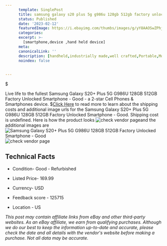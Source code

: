 ```yaml
---
      template: SinglePost
      title: samsung galaxy s20 plus 5g g986u 128gb 512gb factory unlocked smartphone good
      status: Published
      date: '2023-02-12'
      featuredImage: https://i.ebayimg.com/thumbs/images/g/yY8AAOSwZPhjxZDy/s-l225.jpg
      categories: 
      excerpt: >-
        [smartphone,device ,hand held device]
      meta:
      canonicalLink: ''
      description: [handheld,industrially made,well crafted,Portable,Mobile,Compact,Convenient,Lightweight,Maneuverable,Man-portable,Miniature,Carriable,Hand-held,Light,Holdable,Transportable,Mobile device,Pocket-sized,On-the-go,Wireless,Cordless,Compact size,Convenient size, smartphone,device ,hand held device]
      noindex: false
      
        
---
```

$

Live life to the fullest Samsung Galaxy S20+ Plus 5G G986U 128GB 512GB Factory Unlocked Smartphone - Good - a 2-star Cell Phones & Smartphones device.
$[Click Here](https://www.ebay.com/itm/125727738582?hash=item1d45f50ad6%3Ag%3AyY8AAOSwZPhjxZDy&mkevt=1&mkcid=1&mkrid=711-53200-19255-0&campid=%253CePNCampaignId%253E&customid=%253CreferenceId%253E&toolid=10049) to read more to learn about the shipping costs and additional image urls for the Samsung Galaxy S20+ Plus 5G G986U 128GB 512GB Factory Unlocked Smartphone - Good. Shipping cost is undefined. Here is how the product looks ![check vendor page](https://i.ebayimg.com/thumbs/images/g/yY8AAOSwZPhjxZDy/s-l225.jpg)and the additional images are![Samsung Galaxy S20+ Plus 5G G986U 128GB 512GB Factory Unlocked Smartphone - Good](https://i.ebayimg.com/images/g/yY8AAOSwZPhjxZDy/s-l1200.jpg)![check vendor page](https://origin-galleryplus.ebayimg.com/ws/web/125727738582_2_0_1/225x225.jpg,https://origin-galleryplus.ebayimg.com/ws/web/125727738582_3_0_1/225x225.jpg,https://origin-galleryplus.ebayimg.com/ws/web/125727738582_4_0_1/225x225.jpg,https://origin-galleryplus.ebayimg.com/ws/web/125727738582_5_0_1/225x225.jpg,https://origin-galleryplus.ebayimg.com/ws/web/125727738582_6_0_1/225x225.jpg)



 ## Technical Facts 



     
      

 - Condition- Good - Refurbished 


      

 - Listed Price- 169.99 


      

 - Currency- USD 


      

 - Feedback score - 125715 


      

 - Location - US 


      
      

 *_This post may contain affiliate links from eBay and other third-party websites. As an eBay affiliate, we earn from qualifying purchases. Although we do our best to keep the information up-to-date and accurate, please check the date and all details with the vendor's website before making a purchase. Not all data may be accurate._*







